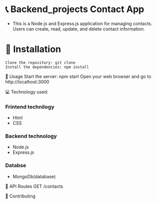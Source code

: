 # 📞 Backend_projects Contact App
 - This is a Node.js and Express.js application for managing contacts. Users can create, read, update, and delete contact information.

# 🚀 Installation
    
    Clone the repository: git clone 
    Install the dependencies: npm install

🎯 Usage
    Start the server: npm start
    Open your web browser and go to http://localhost:3000
    
   
💻 Technology used:
 <h3>Frintend technilogy</h3>
 
 - Html
 - CSS

 <h3>Backend technology</h3>
 
 - Node.js
 - Express.js
 
  <h3>Databse</h3>
  
 - MongoDb(database)
 

📝 API Routes
GET /contacts


🤝 Contributing


 
